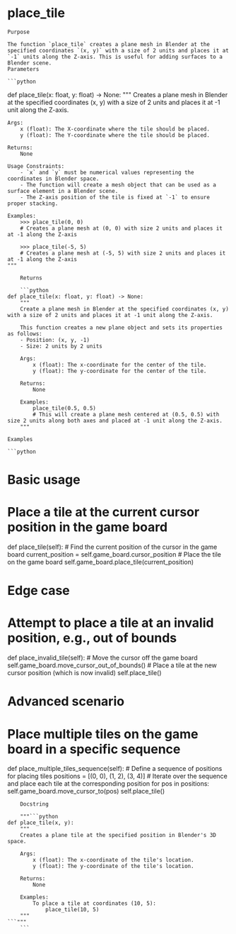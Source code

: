 # place_tile

    Purpose

    The function `place_tile` creates a plane mesh in Blender at the specified coordinates `(x, y)` with a size of 2 units and places it at `-1` units along the Z-axis. This is useful for adding surfaces to a Blender scene.
    Parameters

    ```python
def place_tile(x: float, y: float) -> None:
    """
    Creates a plane mesh in Blender at the specified coordinates (x, y) with a size of 2 units
    and places it at -1 unit along the Z-axis.

    Args:
        x (float): The X-coordinate where the tile should be placed.
        y (float): The Y-coordinate where the tile should be placed.

    Returns:
        None

    Usage Constraints:
        - `x` and `y` must be numerical values representing the coordinates in Blender space.
        - The function will create a mesh object that can be used as a surface element in a Blender scene.
        - The Z-axis position of the tile is fixed at `-1` to ensure proper stacking.

    Examples:
        >>> place_tile(0, 0)
        # Creates a plane mesh at (0, 0) with size 2 units and places it at -1 along the Z-axis

        >>> place_tile(-5, 5)
        # Creates a plane mesh at (-5, 5) with size 2 units and places it at -1 along the Z-axis
    """
```
    Returns

    ```python
def place_tile(x: float, y: float) -> None:
    """
    Create a plane mesh in Blender at the specified coordinates (x, y) with a size of 2 units and places it at -1 unit along the Z-axis.
    
    This function creates a new plane object and sets its properties as follows:
    - Position: (x, y, -1)
    - Size: 2 units by 2 units
    
    Args:
        x (float): The x-coordinate for the center of the tile.
        y (float): The y-coordinate for the center of the tile.
    
    Returns:
        None
        
    Examples:
        place_tile(0.5, 0.5)
        # This will create a plane mesh centered at (0.5, 0.5) with size 2 units along both axes and placed at -1 unit along the Z-axis.
    """
```
    Examples

    ```python
# Basic usage
# Place a tile at the current cursor position in the game board
def place_tile(self):
    # Find the current position of the cursor in the game board
    current_position = self.game_board.cursor_position
    # Place the tile on the game board
    self.game_board.place_tile(current_position)

# Edge case
# Attempt to place a tile at an invalid position, e.g., out of bounds
def place_invalid_tile(self):
    # Move the cursor off the game board
    self.game_board.move_cursor_out_of_bounds()
    # Place a tile at the new cursor position (which is now invalid)
    self.place_tile()

# Advanced scenario
# Place multiple tiles on the game board in a specific sequence
def place_multiple_tiles_sequence(self):
    # Define a sequence of positions for placing tiles
    positions = [(0, 0), (1, 2), (3, 4)]
    # Iterate over the sequence and place each tile at the corresponding position
    for pos in positions:
        self.game_board.move_cursor_to(pos)
        self.place_tile()
```
    Docstring

    """```python
def place_tile(x, y):
    """
    Creates a plane tile at the specified position in Blender's 3D space.

    Args:
        x (float): The x-coordinate of the tile's location.
        y (float): The y-coordinate of the tile's location.

    Returns:
        None

    Examples:
        To place a tile at coordinates (10, 5):
            place_tile(10, 5)
    """
```"""
    ```